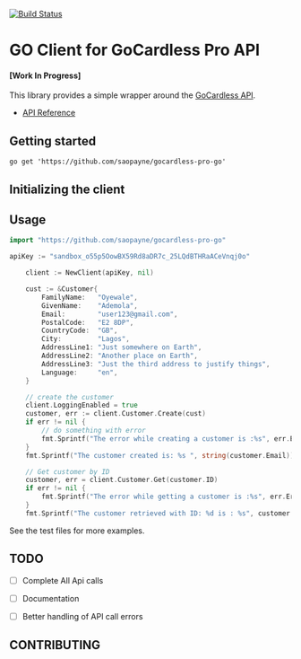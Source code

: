 [![Build Status](https://travis-ci.org/rpip/gocardless-pro-go.svg?branch=master)](https://travis-ci.org/rpip/gocardless-pro-go)

# GO Client for GoCardless Pro API

#### [__Work In Progress__]

This library provides a simple wrapper around the [GoCardless API](http://developer.gocardless.com/api-reference).

- [API Reference](https://developer.gocardless.com/api-reference/2015-07-06)


## Getting started

```
go get 'https://github.com/saopayne/gocardless-pro-go'
```

## Initializing the client

## Usage

``` go
import "https://github.com/saopayne/gocardless-pro-go"

apiKey := "sandbox_o55p5OowBX59Rd8aDR7c_25LQdBTHRaACeVnqj0o"

	client := NewClient(apiKey, nil)

	cust := &Customer{
		FamilyName:   "Oyewale",
		GivenName:    "Ademola",
		Email:        "user123@gmail.com",
		PostalCode:   "E2 8DP",
		CountryCode:  "GB",
		City:         "Lagos",
		AddressLine1: "Just somewhere on Earth",
		AddressLine2: "Another place on Earth",
		AddressLine3: "Just the third address to justify things",
		Language:     "en",
	}

	// create the customer
	client.LoggingEnabled = true
	customer, err := client.Customer.Create(cust)
	if err != nil {
		// do something with error
		fmt.Sprintf("The error while creating a customer is :%s", err.Error())
	}
	fmt.Sprintf("The customer created is: %s ", string(customer.Email))

	// Get customer by ID
	customer, err = client.Customer.Get(customer.ID)
	if err != nil {
		fmt.Sprintf("The error while getting a customer is :%s", err.Error())
	}
	fmt.Sprintf("The customer retrieved with ID: %d is : %s", customer.ID, customer.Email)


```

See the test files for more examples.

## TODO
- [ ] Complete All Api calls
- [ ] Documentation
- [ ] Better handling of API call errors


## CONTRIBUTING
